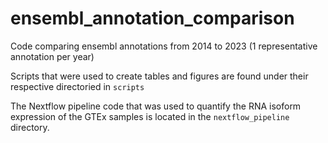 # ensembl_annotation_comparison
Code comparing ensembl annotations from 2014 to 2023 (1 representative annotation per year)

Scripts that were used to create tables and figures are found under their respective directoried in `scripts`

The Nextflow pipeline code that was used to quantify the RNA isoform expression of the GTEx samples is located in the `nextflow_pipeline` directory. 
